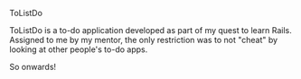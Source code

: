 ToListDo

ToListDo is a to-do application developed as part of my quest to learn Rails. Assigned to me by my mentor, the only restriction was to not "cheat" by looking at other people's to-do apps.

So onwards!